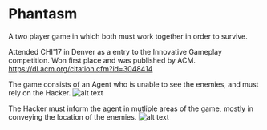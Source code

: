 # Phantasm

A two player game in which both must work together in order to survive.

Attended CHI'17 in Denver as a entry to the Innovative Gameplay competition. Won first place and was published by ACM.
https://dl.acm.org/citation.cfm?id=3048414

The game consists of an Agent who is unable to see the enemies, and must rely on the Hacker.
![alt text](https://github.com/jamesconrad/Phantasm/blob/master/AgentView.png)

The Hacker must inform the agent in mutliple areas of the game, mostly in conveying the location of the enemies.
![alt text](https://github.com/jamesconrad/Phantasm/blob/master/HackerView.jpg)
